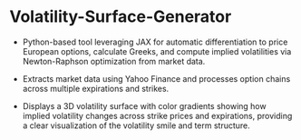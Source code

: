 # Volatility-Surface-Generator

- Python-based tool leveraging JAX for automatic differentiation to price European options, calculate Greeks, and compute implied volatilities via Newton-Raphson optimization from market data.
  
- Extracts market data using Yahoo Finance and processes option chains across multiple expirations and strikes.
  
- Displays a 3D volatility surface with color gradients showing how implied volatility changes across strike prices and expirations, providing a clear visualization of the volatility smile and term structure.
